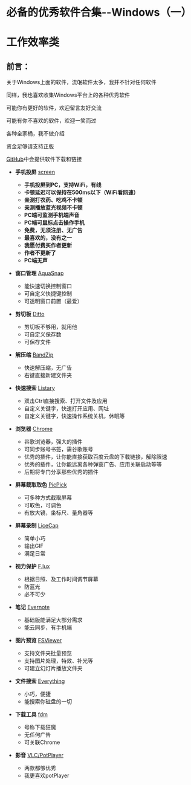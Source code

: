 # 必备的优秀软件合集--Windows（一）

# 工作效率类

## 前言：


关于Windows上面的软件，流氓软件太多，我并不针对任何软件

同样，我也喜欢收集Windows平台上的各种优秀软件

可能你有更好的软件，欢迎留言友好交流

可能有你不喜欢的软件，欢迎一笑而过

各种全家桶，我不做介绍

资金足够请支持正版

[GitHub][15]中会提供软件下载和链接

* **手机投屏**		[screen][1]
	*	**手机投屏到PC，支持WiFi，有线**
	* 	**卡顿延迟可以保持在500ms以下（WiFi看网速）**
	*  	**亲测打农药、吃鸡不卡顿**
	*  	**亲测播放蓝光视频不卡顿**
	*  	**PC端可监测手机端声音**
	*  	**PC端可鼠标点击操作手机**
	*  	**免费，无须注册、无广告**
	*  	**最喜欢的，没有之一** 
	*  	**我愿付费买作者更新**
	*  	**作者不更新了**
	*  	**PC端无声**
	
* **窗口管理**		[AquaSnap][2]
	*	能快速切换控制窗口
	* 	可自定义快捷键控制
	*	可透明窗口前置（最爱） 

* **剪切板**		[Ditto][3]
	*	剪切板不够用，就用他
	* 	可自定义保存数 
	*  	可保存文件

* **解压缩**		[BandZip][4]
	*	快速解压缩，无广告
	* 	右键直接新建文件夹

* **快速搜索**		[Listary][5]		
	*	双击Ctrl直接搜索、打开文件及应用
	* 	自定义关键字，快速打开应用、网址
	*	自定义关键字，快速操作系统关机，休眠等

* **浏览器**		[Chrome][6]
	*	谷歌浏览器，强大的插件
	* 	可同步账号书签，需谷歌账号
	*  	优秀的插件，让你能直接获取百度云盘的下载链接，解除限速
	*  	优秀的插件，让你能远离各种弹窗广告、应用关联启动等等
	*  	后期将专门分享那些优秀的插件

* **屏幕截取取色**		[PicPick][7]
	*	可多种方式截取屏幕
	* 	可取色，可调色
	* 	有放大镜，坐标尺、量角器等 

* **屏幕录制**		[LiceCap][8]
	* 	简单小巧
	* 	输出GIF
	*  满足日常

* **视力保护**		[F.lux][9]
	*	根据日照、及工作时间调节屏幕
	* 	防蓝光
	*  必不可少

* **笔记**		[Evernote][10]
	* 	基础版能满足大部分需求
	* 	能云同步，有手机端

* **图片预览**		[FSViewer][11]  
	*	支持文件夹批量预览
	* 	支持图片处理，特效、补光等
	*  	可建立幻灯片播放文件夹

* **文件搜索**		[Everything][12]
	*	小巧，便捷
	* 	能搜索你磁盘的一切 

* **下载工具**		[fdm][13]
	* 	号称下载狂魔
	*  	无任何广告
	*  	可关联Chrome

* **影音**		[VLC/PotPlayer][14]	   
	*	两款都够优秀
	* 	我更喜欢potPlayer

[1]:https://github.com/JustVita/Excellent-software
[2]:https://github.com/JustVita/Excellent-software
[3]:https://github.com/JustVita/Excellent-software
[4]:https://github.com/JustVita/Excellent-software
[5]:https://github.com/JustVita/Excellent-software
[6]:https://github.com/JustVita/Excellent-software
[7]:https://github.com/JustVita/Excellent-software
[8]:https://github.com/JustVita/Excellent-software
[9]:https://github.com/JustVita/Excellent-software
[10]:https://github.com/JustVita/Excellent-software
[11]:https://github.com/JustVita/Excellent-software
[12]:https://github.com/JustVita/Excellent-software
[13]:https://github.com/JustVita/Excellent-software
[14]:https://github.com/JustVita/Excellent-software
[15]:https://github.com/JustVita/Excellent-software